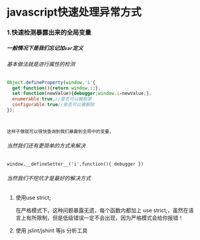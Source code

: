 # javascript快速处理异常方式

### 1.快速检测暴露出来的全局变量

##### 一般情况下是我们忘记加`var`定义

###### 基本做法就是进行属性的检测

```javascript
Object.defineProperty(window,'i'{
  get:function(){return window.i;},
  set:function(newValue){debugger;window.i=newValue;},
  enumerable:true,//是否可以被枚举
  configurable:true//是否可以被删除
});



这样子做就可以很快查询到我们暴露到全局中的变量，
```

###### 当然我们还有更简单的方式来解决

`window.__defineSetter__('i',function(){ debugger })`

###### 当然我们不挖坑才是最好的解决方式

1. 使用use strict;  

   在严格模式下，这种问题暴露无遗，每个函数内都加上 use strict;，虽然在语言上有所限制，但是低级错误一定不会出现，因为严格模式会给你报错！


2.    使用 jslint/jshint 等js 分析工具

      ​